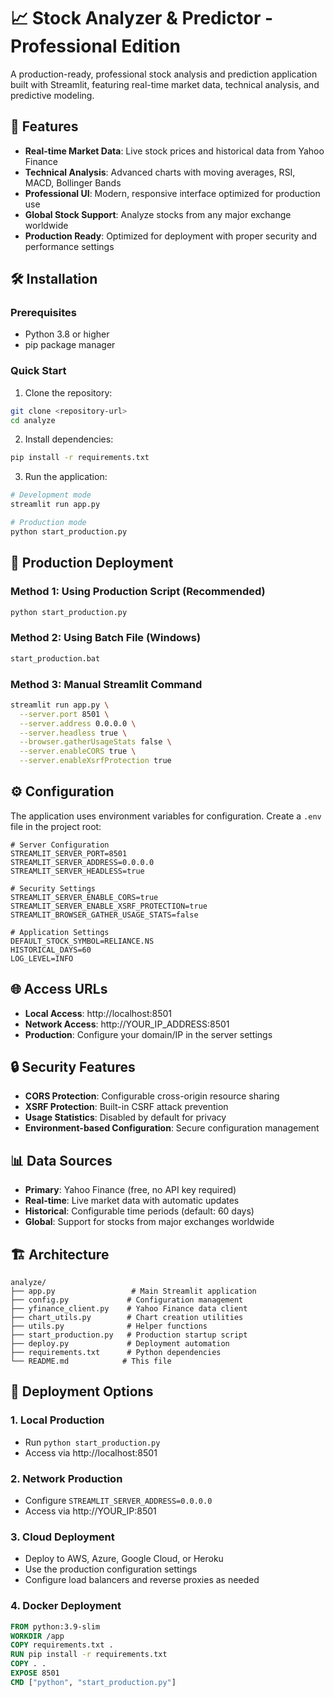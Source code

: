 # 📈 Stock Analyzer & Predictor - Professional Edition

A production-ready, professional stock analysis and prediction application built with Streamlit, featuring real-time market data, technical analysis, and predictive modeling.

## 🚀 Features

- **Real-time Market Data**: Live stock prices and historical data from Yahoo Finance
- **Technical Analysis**: Advanced charts with moving averages, RSI, MACD, Bollinger Bands
- **Professional UI**: Modern, responsive interface optimized for production use
- **Global Stock Support**: Analyze stocks from any major exchange worldwide
- **Production Ready**: Optimized for deployment with proper security and performance settings

## 🛠️ Installation

### Prerequisites
- Python 3.8 or higher
- pip package manager

### Quick Start
1. Clone the repository:
```bash
git clone <repository-url>
cd analyze
```

2. Install dependencies:
```bash
pip install -r requirements.txt
```

3. Run the application:
```bash
# Development mode
streamlit run app.py

# Production mode
python start_production.py
```

## 🚀 Production Deployment

### Method 1: Using Production Script (Recommended)
```bash
python start_production.py
```

### Method 2: Using Batch File (Windows)
```bash
start_production.bat
```

### Method 3: Manual Streamlit Command
```bash
streamlit run app.py \
  --server.port 8501 \
  --server.address 0.0.0.0 \
  --server.headless true \
  --browser.gatherUsageStats false \
  --server.enableCORS true \
  --server.enableXsrfProtection true
```

## ⚙️ Configuration

The application uses environment variables for configuration. Create a `.env` file in the project root:

```env
# Server Configuration
STREAMLIT_SERVER_PORT=8501
STREAMLIT_SERVER_ADDRESS=0.0.0.0
STREAMLIT_SERVER_HEADLESS=true

# Security Settings
STREAMLIT_SERVER_ENABLE_CORS=true
STREAMLIT_SERVER_ENABLE_XSRF_PROTECTION=true
STREAMLIT_BROWSER_GATHER_USAGE_STATS=false

# Application Settings
DEFAULT_STOCK_SYMBOL=RELIANCE.NS
HISTORICAL_DAYS=60
LOG_LEVEL=INFO
```

## 🌐 Access URLs

- **Local Access**: http://localhost:8501
- **Network Access**: http://YOUR_IP_ADDRESS:8501
- **Production**: Configure your domain/IP in the server settings

## 🔒 Security Features

- **CORS Protection**: Configurable cross-origin resource sharing
- **XSRF Protection**: Built-in CSRF attack prevention
- **Usage Statistics**: Disabled by default for privacy
- **Environment-based Configuration**: Secure configuration management

## 📊 Data Sources

- **Primary**: Yahoo Finance (free, no API key required)
- **Real-time**: Live market data with automatic updates
- **Historical**: Configurable time periods (default: 60 days)
- **Global**: Support for stocks from major exchanges worldwide

## 🏗️ Architecture

```
analyze/
├── app.py                 # Main Streamlit application
├── config.py             # Configuration management
├── yfinance_client.py    # Yahoo Finance data client
├── chart_utils.py        # Chart creation utilities
├── utils.py              # Helper functions
├── start_production.py   # Production startup script
├── deploy.py             # Deployment automation
├── requirements.txt      # Python dependencies
└── README.md            # This file
```

## 🚀 Deployment Options

### 1. Local Production
- Run `python start_production.py`
- Access via http://localhost:8501

### 2. Network Production
- Configure `STREAMLIT_SERVER_ADDRESS=0.0.0.0`
- Access via http://YOUR_IP:8501

### 3. Cloud Deployment
- Deploy to AWS, Azure, Google Cloud, or Heroku
- Use the production configuration settings
- Configure load balancers and reverse proxies as needed

### 4. Docker Deployment
```dockerfile
FROM python:3.9-slim
WORKDIR /app
COPY requirements.txt .
RUN pip install -r requirements.txt
COPY . .
EXPOSE 8501
CMD ["python", "start_production.py"]
```
